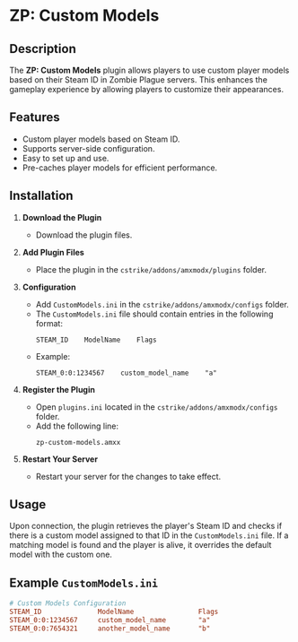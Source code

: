 # ZP: Custom Models

## Description

The **ZP: Custom Models** plugin allows players to use custom player models based on their Steam ID in Zombie Plague servers. This enhances the gameplay experience by allowing players to customize their appearances.

## Features

- Custom player models based on Steam ID.
- Supports server-side configuration.
- Easy to set up and use.
- Pre-caches player models for efficient performance.

## Installation

1. **Download the Plugin**
   - Download the plugin files.

2. **Add Plugin Files**
   - Place the plugin in the `cstrike/addons/amxmodx/plugins` folder.

3. **Configuration**
   - Add `CustomModels.ini` in the `cstrike/addons/amxmodx/configs` folder.
   - The `CustomModels.ini` file should contain entries in the following format:
     ```
     STEAM_ID    ModelName    Flags
     ```
   - Example:
     ```
     STEAM_0:0:1234567    custom_model_name    "a"
     ```

4. **Register the Plugin**
   - Open `plugins.ini` located in the `cstrike/addons/amxmodx/configs` folder.
   - Add the following line:
     ```
     zp-custom-models.amxx
     ```

5. **Restart Your Server**
   - Restart your server for the changes to take effect.


## Usage

Upon connection, the plugin retrieves the player's Steam ID and checks if there is a custom model assigned to that ID in the `CustomModels.ini` file. If a matching model is found and the player is alive, it overrides the default model with the custom one.

## Example `CustomModels.ini`

```ini
# Custom Models Configuration
STEAM_ID              ModelName                Flags
STEAM_0:0:1234567     custom_model_name        "a"
STEAM_0:0:7654321     another_model_name       "b"
